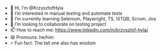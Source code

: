 - 👋 Hi, I’m @KrzysztofHyla
- 👀 I’m interested in manual testing  and automate tests
- 🌱 I’m currently learning Selenium, Playwright, TS, ISTQB, Scrum, Jira
- 💞️ I’m looking to collaborate on testing project
- 📫 How to reach me: https://www.linkedin.com/in/krzysztof-hyla/
- 😄 Pronouns: he/him
- ⚡ Fun fact: The tall one also has wisdom

<!---
KrzysztofHyla/KrzysztofHyla is a ✨ special ✨ repository because its `README.md` (this file) appears on your GitHub profile.
You can click the Preview link to take a look at your changes.
--->
